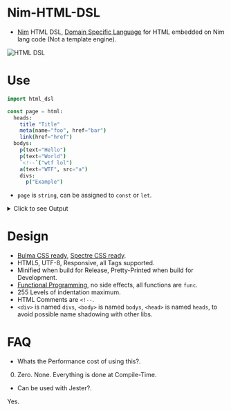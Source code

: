 # Nim-HTML-DSL

- [Nim](https://nim-lang.org) HTML DSL, [Domain Specific Language](https://en.wikipedia.org/wiki/Domain-specific_language) for HTML embedded on Nim lang code (Not a template engine).

![HTML DSL](https://raw.githubusercontent.com/juancarlospaco/nim-html-dsl/master/temp.png "HTML for Cats")


# Use

```nim
import html_dsl

const page = html:
  heads:
    title "Title"
    meta(name="foo", href="bar")
    link(href="href")
  bodys:
    p(text="Hello")
    p(text="World")
    `<!--`("wtf lol")
    a(text="WTF", src="a")
    divs:
      p("Example")
```

- `page` is `string`, can be assigned to `const` or `let`.

<details>
  <summary>Click to see Output</summary>

Build for Development:

```html
<!DOCTYPE html>
  <html class='has-navbar-fixed-top' >
  <head>
    <meta charset="utf-8">
    <meta name="viewport" content="width=device-width, initial-scale=1">
    <title>Title</title>
  </head>
  <body class='has-navbar-fixed-top' >
    <p >Hello</p>
    <p >World</p>
    <div>
      <p>Example</p>
    </div>
  </body>
</html>

```

Build for Release:

```html
<!DOCTYPE html><html class='has-navbar-fixed-top'><head><meta charset="utf-8"><meta name="viewport" content="width=device-width,initial-scale=1"><title>Title</title></head><body class='has-navbar-fixed-top'><p>Hello</p><p>World</p><div><p>Example</p></div></body></html>
```

</details>


# Design

- [Bulma CSS ready](https://bulma.io), [Spectre CSS ready](https://picturepan2.github.io/spectre/getting-started.html).
- HTML5, UTF-8, Responsive, all Tags supported.
- Minified when build for Release, Pretty-Printed when build for Development.
- [Functional Programming](https://en.wikipedia.org/wiki/Functional_programming), no side effects, all functions are `func`.
- 255 Levels of indentation maximum.
- HTML Comments are `<!--`.
- `<div>` is named `divs`, `<body>` is named `bodys`, `<head>` is named `heads`, to avoid possible name shadowing with other libs.


# FAQ

- Whats the Performance cost of using this?.

0. Zero. None. Everything is done at Compile-Time.

- Can be used with Jester?.

Yes.
